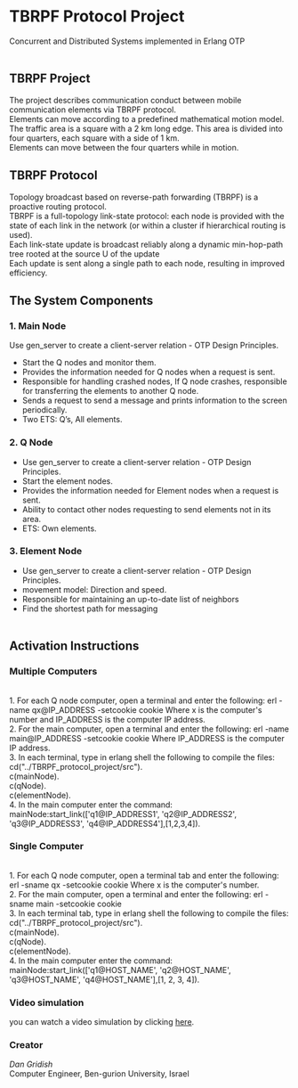 # TBRPF Protocol Project
 Concurrent and Distributed Systems implemented in Erlang OTP 
</br> </br>
## TBRPF Project
The project describes communication conduct between mobile communication elements via TBRPF protocol.
</br> 
Elements can move according to a predefined mathematical motion model.
</br>
The traffic area is a square with a 2 km long edge. This area is divided into four quarters, each square with a side of 1 km.
</br>
Elements can move between the four quarters while in motion.
</br>
## TBRPF Protocol
Topology broadcast based on reverse-path forwarding (TBRPF) is a proactive routing protocol.
</br> 
TBRPF is a full-topology link-state protocol: each node is provided with the state of each link in the network (or within a cluster if hierarchical routing is used).
</br> 
Each link-state update is broadcast reliably along a dynamic min-hop-path tree rooted at the source U of the update
</br> 
Each update is sent along a single path to each node, resulting in improved efficiency.
</br>
## The System Components
### 1. Main Node
Use gen_server to create a client-server relation - OTP Design Principles.
</br> 
- Start the Q nodes and monitor them.
- Provides the information needed for Q nodes when a request is sent.
- Responsible for handling crashed nodes, If Q node crashes, responsible for transferring the elements to another Q node.
- Sends a request to send a message and prints information to the screen periodically.
- Two ETS: Q’s, All elements. 
### 2. Q Node 
- Use gen_server to create a client-server relation - OTP Design Principles.
- Start the element nodes.
- Provides the information needed for Element nodes when a request is sent.
- Ability to contact other nodes requesting to send elements not in its area. 
- ETS: Own elements. 
### 3. Element Node 
- Use gen_server to create a client-server relation - OTP Design Principles.
- movement model: Direction and speed. 
- Responsible for maintaining an up-to-date list of neighbors
- Find the shortest path for messaging
</br></br>
## Activation Instructions
### Multiple Computers
</br>
1. For each Q node computer, open a terminal and enter the following:
erl -name qx@IP_ADDRESS -setcookie cookie
Where x is the computer's number and IP_ADDRESS is the computer IP address.
</br>
2. For the main computer, open a terminal and enter the following:
erl -name main@IP_ADDRESS -setcookie cookie
Where IP_ADDRESS is the computer IP address.
</br>
3. In each terminal, type in erlang shell the following to compile the files:
cd("../TBRPF_protocol_project/src").
</br>
c(mainNode).
</br>
c(qNode).
</br>
c(elementNode).
</br>
4. In the main computer enter the command:
mainNode:start_link(['q1@IP_ADDRESS1', 'q2@IP_ADDRESS2', 'q3@IP_ADDRESS3', 'q4@IP_ADDRESS4'],[1,2,3,4]).
</br>

### Single Computer 
</br>
1. For each Q node computer, open a terminal tab and enter the following:
erl -sname qx -setcookie cookie
Where x is the computer's number.
</br>
2. For the main computer, open a terminal and enter the following:
erl -sname main -setcookie cookie
</br>
3. In each terminal tab, type in erlang shell the following to compile the files:
cd("../TBRPF_protocol_project/src").
</br>
c(mainNode).
</br>
c(qNode).
</br>
c(elementNode).
</br>
4. In the main computer enter the command:
mainNode:start_link(['q1@HOST_NAME', 'q2@HOST_NAME', 'q3@HOST_NAME', 'q4@HOST_NAME'],[1, 2, 3, 4]).
</br>

### Video simulation
you can watch a video simulation by clicking <a href="https://youtu.be/O22cv8rWUq8">here</a>.
</br>

### Creator
*Dan Gridish*  
Computer Engineer, Ben-gurion University, Israel
